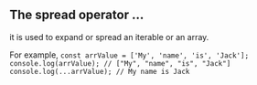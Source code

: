 ## The spread operator ...

it is used to expand or spread an iterable or an array.

For example,
` const arrValue = ['My', 'name', 'is', 'Jack']; console.log(arrValue); // ["My", "name", "is", "Jack"] console.log(...arrValue); // My name is Jack `

